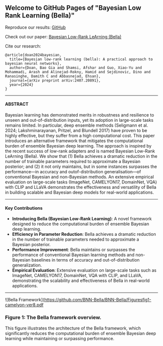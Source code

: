 ## Welcome to GitHub Pages of "Bayesian Low Rank Learning (Bella)"

Reproduce our results: [GitHub](https://github.com/BNN-Bella/BNN-Bella/)

Check out our paper: [Bayesian Low-Rank LeArning (Bella)](https://arxiv.org/pdf/2407.20891)

Cite our research: 
```
@article{doan2024bayesian,
  title={Bayesian low-rank learning (bella): A practical approach to bayesian neural networks},
  author={Doan, Bao Gia and Shamsi, Afshar and Guo, Xiao-Yu and Mohammadi, Arash and Alinejad-Rokny, Hamid and Sejdinovic, Dino and Ranasinghe, Damith C and Abbasnejad, Ehsan},
  journal={arXiv preprint arXiv:2407.20891},
  year={2024}
}
```
---

#### ABSTRACT

Bayesian learning has demonstrated merits in robustness and resilience to unseen and out-of-distribution inputs, yet its adoption in large-scale tasks remains limited. In particular, deep ensemble methods (Seligmann et al. 2024; Lakshminarayanan, Pritzel, and Blundell 2017) have proven to be highly effective, but they suffer from a high computational cost. This paper introduces an alternative framework that mitigates the computational burden of ensemble Bayesian deep learning. The approach is inspired by the recent success of low-rank adapters and is named Bayesian Low-Rank LeArning (Bella). We show that (1) Bella achieves a dramatic reduction in the number of trainable parameters required to approximate a Bayesian posterior; and (2) it not only maintains, but in some instances surpasses the performance—in accuracy and outof-distribution generalisation—of conventional Bayesian and non-Bayesian methods. An extensive empirical evaluation on large-scale tasks (ImageNet, CAMELYON17, DomainNet, VQA) with CLIP and LLaVA demonstrates the effectiveness and versatility of Bella in building scalable and Bayesian deep models for real-world applications.

---

#### Key Contributions
- **Introducing Bella (Bayesian Low-Rank Learning)**: A novel framework designed to reduce the computational burden of ensemble Bayesian deep learning.
- **Efficiency in Parameter Reduction**: Bella achieves a dramatic reduction in the number of trainable parameters needed to approximate a Bayesian posterior.
- **Performance Improvement**: Bella maintains or surpasses the performance of conventional Bayesian learning methods and non-Bayesian baselines in terms of accuracy and out-of-distribution generalization.
- **Empirical Evaluation**: Extensive evaluation on large-scale tasks such as ImageNet, CAMELYON17, DomainNet, VQA with CLIP, and LLaVA, demonstrating the scalability and effectiveness of Bella in real-world applications.

---

![Bella Framework](https://github.com/BNN-Bella/BNN-Bella/Figuresfig1-camelyon-ver8.pdf

### Figure 1: The Bella framework overview.
This figure illustrates the architecture of the Bella framework, which significantly reduces the computational burden of ensemble Bayesian deep learning while maintaining or surpassing performance.



